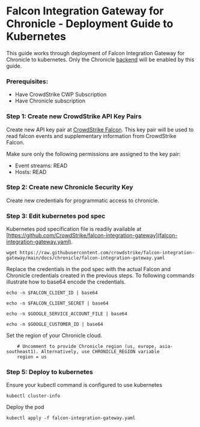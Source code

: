 # Falcon Integration Gateway for Chronicle - Deployment Guide to Kubernetes

This guide works through deployment of Falcon Integration Gateway for Chronicle to kubernetes. Only the Chronicle [backend](https://github.com/CrowdStrike/falcon-integration-gateway/tree/main/fig/backends) will be enabled by this guide.

### Prerequisites:

 - Have CrowdStrike CWP Subscription
 - Have Chronicle subscription

### Step 1: Create new CrowdStrike API Key Pairs

Create new API key pair at [CrowdStrike Falcon](https://falcon.crowdstrike.com/support/api-clients-and-keys). This key pair will be used to read falcon events and supplementary information from CrowdStrike Falcon.

Make sure only the following permissions are assigned to the key pair:
 * Event streams: READ
 * Hosts: READ

### Step 2: Create new Chronicle Security Key

Create new credentials for programmatic access to chronicle.

### Step 3: Edit kubernetes pod spec

Kubernetes pod specification file is readily available at [https://github.com/CrowdStrike/falcon-integration-gateway](falcon-integration-gateway.yaml).

```
wget https://raw.githubusercontent.com/crowdstrike/falcon-integration-gateway/main/docs/chronicle/falcon-integration-gateway.yaml
```

Replace the credentials in the pod spec with the actual Falcon and Chronicle credentials created in the previous steps. To following commands illustrate how to base64 encode the credentials.

```
echo -n $FALCON_CLIENT_ID | base64
```

```
echo -n $FALCON_CLIENT_SECRET | base64
```

```
echo -n $GOOGLE_SERVICE_ACCOUNT_FILE | base64
```

```
echo -n $GOOGLE_CUSTOMER_ID | base64
```

Set the region of your Chronicle cloud.

```
    # Uncomment to provide Chronicle region (us, europe, asia-southeast1). Alternatively, use CHRONICLE_REGION variable
    region = us
```

### Step 5: Deploy to kubernetes

Ensure your kubectl command is configured to use kubernetes
```
kubectl cluster-info
```

Deploy the pod
```
kubectl apply -f falcon-integration-gateway.yaml
```
